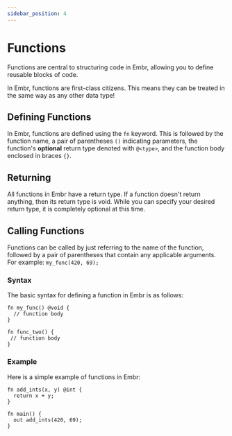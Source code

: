 ```yaml
---
sidebar_position: 4
---
```


# Functions

Functions are central to structuring code in Embr, allowing you to define reusable blocks of code.

In Embr, functions are first-class citizens. This means they can be treated in the same way as any other data type!

## Defining Functions

In Embr, functions are defined using the `fn` keyword. This is followed by the function name, a pair of parentheses `()` indicating parameters, the function's __optional__ return type denoted with `@<type>`, and the function body enclosed in braces `{}`.

## Returning

All functions in Embr have a return type. If a function doesn't return anything, then its return type is void. While you can specify your desired return type, it is completely optional at this time.

## Calling Functions

Functions can be called by just referring to the name of the function, followed by a pair of parentheses that contain any applicable arguments. For example: `my_func(420, 69);`

### Syntax

The basic syntax for defining a function in Embr is as follows:

```embr
fn my_func() @void {
  // function body
}

fn func_two() {
 // function body 
}
```

### Example

Here is a simple example of functions in Embr:

```embr
fn add_ints(x, y) @int {
  return x + y;
}

fn main() {
  out add_ints(420, 69);
}
```

